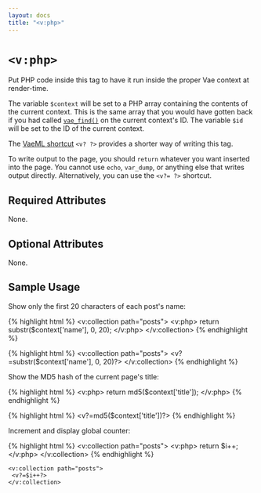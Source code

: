 ```yaml
---
layout: docs
title: "<v:php>"
---
```


# `<v:php>`

Put PHP code inside this tag to have it run inside the proper Vae
context at render-time.

The variable `$context` will be set to a PHP array containing the
contents of the current context. This is the same array that you would
have gotten back if you had called [`vae_find()`](/php_vae/) on the current
context's ID. The variable `$id` will be set to the ID of the current
context.

The [VaeML shortcut](/v_shortcuts/) `<v? ?>` provides a shorter way of
writing this tag.

To write output to the page, you should `return` whatever you want
inserted into the page. You cannot use `echo`, `var_dump`, or anything
else that writes output directly. Alternatively, you can use the
`<v?= ?>` shortcut.

## Required Attributes

None.

## Optional Attributes

None.

## Sample Usage

Show only the first 20 characters of each post's name:

{% highlight html %}
<v:collection path="posts">
 <v:php>
  return substr($context['name'], 0, 20);
 </v:php>
</v:collection>
{% endhighlight %}

{% highlight html %}
<v:collection path="posts">
 <v?=substr($context['name'], 0, 20)?>
</v:collection>
{% endhighlight %}

Show the MD5 hash of the current page's title:

{% highlight html %}
<v:php>
 return md5($context['title']);
</v:php>
{% endhighlight %}

{% highlight html %}
<v?=md5($context['title'])?>
{% endhighlight %}

Increment and display global counter:

{% highlight html %}
<v:collection path="posts">
 <v:php>
  return $i++;
 </v:php>
</v:collection>
{% endhighlight %}

    <v:collection path="posts">
     <v?=$i++?>
    </v:collection>
